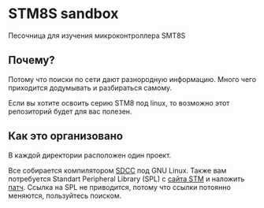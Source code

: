 # STM8S sandbox

Песочница для изучения микроконтроллера SMT8S



## Почему?

Потому что поиски по сети дают разнородную информацию. Много чего приходится додумывать и разбираться самому. 

Если вы хотите освоить серию STM8 под linux, то возможно этот репозиторий будет для вас полезен.



## Как это организовано

В каждой директории расположен один проект. 

Все собирается компилятором [SDCC](http://sdcc.sourceforge.net) под GNU Linux. Также вам потребуется Standart Peripheral Library (SPL) с [сайта STM](www.st.com) и наложить [патч](https://github.com/gicking/STM8-SPL_SDCC_patch). Cсылка на SPL не приводится, потому что ссылки потоянно меняются, пользуйтесь поиском.

